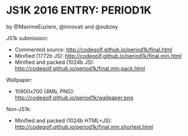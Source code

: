 JS1K 2016 ENTRY: PERIOD1K
===

by @MaximeEuziere, @innovati and @subzey

JS1k submission:

- Commented source: http://codegolf.github.io/period1k/final.html
- Minified (1772b JS): http://codegolf.github.io/period1k/final.min.html
- Minified and packed (1024b JS): http://codegolf.github.io/period1k/final.min.pack.html

Wallpaper:

- 10900x700 (4Mb, PNG): http://codegolf.github.io/period1k/wallpaper.png

Non-JS1k:

- Minified and packed (1024b HTML+JS): http://codegolf.github.io/period1k/final.min.shortest.html